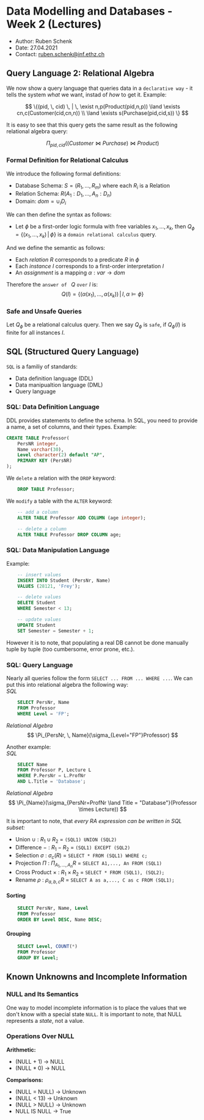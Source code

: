# Data Modelling and Databases - Week 2 (Lectures)
- Author: Ruben Schenk
- Date: 27.04.2021
- Contact: ruben.schenk@inf.ethz.ch

## Query Language 2: Relational Algebra
We now show a query language that queries data in a `declarative way` - it tells the system *what* we want, instad of *how* to get it. Example:

$$
\{(pid, \, cid) \, | \, \exist n,p(Product(pid,n,p)) \land \exists cn,c(Customer(cid,cn,n)) \\ \land \exists s(Purchase(pid,cid,s)) \}
$$

It is easy to see that this query gets the same result as the following relational algebra query:

$$
\Pi_{pid,cid}((Customer \bowtie Purchase) \bowtie Product)
$$

### Formal Definition for Relational Calculus
We introduce the following formal definitions:
- Database Schema: $S = (R_1,..., \, R_m)$ where each $R_i$ is a Relation
- Relation Schema: $R(A_1:D_1,..., \, A_n:D_n)$
- Domain: $dom = \cup_i D_i$

We can then define the syntax as follows:
- Let $\phi$ be a first-order logic formula with free variables $x_1,..., \, x_k,$ then $Q_{\phi} = \{(x_1,..., \, x_k) \, | \, \phi \}$ is a `domain relational calculus` query.

And we define the semantic as follows:
- Each *relation* $R$ corresponds to a predicate $R$ in $\phi$
- Each *instance* $I$ corresponds to a first-order interpretation $I$
- An *assignment* is a mapping $\alpha : var \to dom$

Therefore the `answer of ` $Q$ `over` $I$ is:
$$
Q(I) = \{(\alpha(x_1),..., \, \alpha(x_k) ) \, | \, I, \, \alpha \vDash \phi \}
$$

### Safe and Unsafe Queries
Let $Q_{\phi}$ be a relational calculus query. Then we say $Q_{\phi}$ is `safe`, if $Q_{\phi}(I)$ is finite for all instances $I$.

## SQL (Structured Query Language)
`SQL` is a familiy of standards:
- Data definition language (DDL)
- Data manipualtion language (DML)
- Query language

### SQL: Data Definition Language
DDL provides statements to define the schema. In SQL, you need to provide a name, a set of columns, and their types. Example:

```sql
CREATE TABLE Professor(
    PersNR integer,
    Name varchar(30),
    Level character(2) default "AP",
    PRIMARY KEY (PersNR)
);
```

We `delete` a relation with the `DROP` keyword:

```sql
    DROP TABLE Professor;
```

We `modify` a table with the `ALTER` keyword:

```sql
    -- add a column
    ALTER TABLE Professor ADD COLUMN (age integer);

    -- delete a column
    ALTER TABLE Professor DROP COLUMN age;
```

### SQL: Data Manipulation Language
Example:

```sql
    -- insert values
    INSERT INTO Student (PersNr, Name)
    VALUES (28121, 'Frey');

    -- delete values
    DELETE Student 
    WHERE Semester < 13;

    -- update values
    UPDATE Student
    SET Semester = Semester + 1;
```

However it is to note, that populating a real DB cannot be done manually tuple by tuple (too cumbersome, error prone, etc.).

### SQL: Query Language
Nearly all queries follow the form `SELECT ... FROM ... WHERE ...`. We can put this into relational algebra the following way: <br>
*SQL*
```sql
    SELECT PersNr, Name
    FROM Professor
    WHERE Level = 'FP';
```
*Relational Algebra*
$$
\Pi_{PersNr, \, Name}(\sigma_{Level="FP"}Professor)
$$

Another example: <br>
*SQL*
```sql
    SELECT Name
    FROM Professor P, Lecture L
    WHERE P.PersNr = L.ProfNr
    AND L.Title = 'Database';
```
*Relational Algebra*
$$
\Pi_{Name}(\sigma_{PersNr=ProfNr \land Title = "Database"}(Professor \times Lecture))
$$

It is important to note, that *every RA expression can be written in SQL subset:*
- Union $\cup$ : $R_1 \cup R_2$ = `(SQL1) UNION (SQL2)`
- Difference $-$ : $R_1 - R_2$ = `(SQL1) EXCEPT (SQL2)`
- Selection $\sigma$ : $\sigma_c(R)$ = `SELECT * FROM (SQL1) WHERE c;`
- Projection $\Pi$ : $\Pi_{A_1,..., \, A_n}R$ = `SELECT A1,..., An FROM (SQL1)`
- Cross Product $\times$ : $R_1 \times R_2$ = `SELECT * FROM (SQL1), (SQL2);`
- Rename $\rho$ : $\rho_{a,b,c}R$ = `SELECT A as a,..., C as c FROM (SQL1);`

#### Sorting
```sql
    SELECT PersNr, Name, Level
    FROM Professor
    ORDER BY Level DESC, Name DESC;
```

#### Grouping
```sql
    SELECT Level, COUNT(*)
    FROM Professor
    GROUP BY Level;
```

## Known Unknowns and Incomplete Information
### NULL and Its Semantics
One way to model incomplete information is to place the values that we don't know with a special state `NULL`. It is important to note, that NULL represents a *state*, not a value.

### Operations Over NULL
**Arithmetic:**
- (NULL + 1) -> NULL
- (NULL * 0) -> NULL

**Comparisons:**
- (NULL = NULL) -> Unknown
- (NULL < 13) -> Unknown
- (NULL > NULL) -> Unknown
- NULL IS NULL -> True